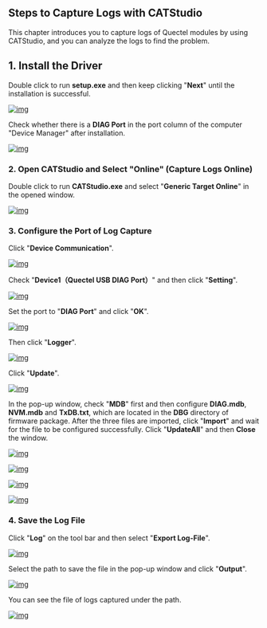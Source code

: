 ## Steps to Capture Logs with CATStudio

This chapter introduces you to capture logs of Quectel modules by using CATStudio, and you can analyze the logs to find the problem.

## 1. Install the Driver
Double click to run __setup.exe__ and then keep clicking "**Next**" until the installation is successful. 

<a data-fancybox title="img" href="/en/deviceDevelop/KnowledgeBase/step1.png">![img](/en/deviceDevelop/KnowledgeBase/step1.png)</a>

Check whether there is a __DIAG Port__ in the port column of the computer "Device Manager" after installation. 

<a data-fancybox title="img" href="/en/deviceDevelop/KnowledgeBase/step2.png">![img](/en/deviceDevelop/KnowledgeBase/step2.png)</a>

### 2. Open CATStudio and Select "Online" (Capture Logs Online)
Double click to run __CATStudio.exe__ and select "**Generic Target Online**" in the opened window.

<a data-fancybox title="img" href="/en/deviceDevelop/KnowledgeBase/step3.png">![img](/en/deviceDevelop/KnowledgeBase/step3.png)</a>

### 3. Configure the Port of Log Capture
Click "**Device Communication**".

<a data-fancybox title="img" href="/en/deviceDevelop/KnowledgeBase/step4.png">![img](/en/deviceDevelop/KnowledgeBase/step4.png)</a>

Check "__Device1（Quectel USB DIAG Port）__" and then click "**Setting**". 

<a data-fancybox title="img" href="/en/deviceDevelop/KnowledgeBase/step5.png">![img](/en/deviceDevelop/KnowledgeBase/step5.png)</a>

Set the port to "__DIAG Port__" and click "**OK**". 

<a data-fancybox title="img" href="/en/deviceDevelop/KnowledgeBase/step6.png">![img](/en/deviceDevelop/KnowledgeBase/step6.png)</a>

Then click "__Logger__".

<a data-fancybox title="img" href="/en/deviceDevelop/KnowledgeBase/step7.png">![img](/en/deviceDevelop/KnowledgeBase/step7.png)</a>

Click "**Update**".

<a data-fancybox title="img" href="/en/deviceDevelop/KnowledgeBase/step8.png">![img](/en/deviceDevelop/KnowledgeBase/step8.png)</a>

In the pop-up window, check "__MDB__" first and then configure __DIAG.mdb__, __NVM.mdb__ and __TxDB.txt__, which are located in the __DBG__ directory of firmware package. After the three files are imported, click "__Import__" and wait for the file to be configured successfully. Click "__UpdateAll__" and then __Close__ the window.

<a data-fancybox title="img" href="/en/deviceDevelop/KnowledgeBase/step9.png">![img](/en/deviceDevelop/KnowledgeBase/step9.png)</a>

<a data-fancybox title="img" href="/en/deviceDevelop/KnowledgeBase/step10.png">![img](/en/deviceDevelop/KnowledgeBase/step10.png)</a>

<a data-fancybox title="img" href="/en/deviceDevelop/KnowledgeBase/step11.png">![img](/en/deviceDevelop/KnowledgeBase/step11.png)</a>

<a data-fancybox title="img" href="/en/deviceDevelop/KnowledgeBase/step12.png">![img](/en/deviceDevelop/KnowledgeBase/step12.png)</a>

### 4. Save the Log File
Click "**Log**" on the tool bar and then select "**Export Log-File**".

<a data-fancybox title="img" href="/en/deviceDevelop/KnowledgeBase/step13.png">![img](/en/deviceDevelop/KnowledgeBase/step13.png)</a>

Select the path to save the file in the pop-up window and click "**Output**".

<a data-fancybox title="img" href="/en/deviceDevelop/KnowledgeBase/step14.png">![img](/en/deviceDevelop/KnowledgeBase/step14.png)</a>

You can see the file of logs captured under the path.

<a data-fancybox title="img" href="/en/deviceDevelop/KnowledgeBase/step15.png">![img](/en/deviceDevelop/KnowledgeBase/step15.png)</a>

